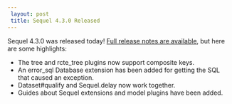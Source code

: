 ```yaml
---
 layout: post
 title: Sequel 4.3.0 Released
---
```


Sequel 4.3.0 was released today!  <a href="http://sequel.jeremyevans.net/rdoc/files/doc/release_notes/4_3_0_txt.html">Full release notes are available</a>, but here are some highlights:

* The tree and rcte_tree plugins now support composite keys.
* An error_sql Database extension has been added for getting the SQL that caused an exception.
* Dataset#qualify and Sequel.delay now work together.
* Guides about Sequel extensions and model plugins have been added.
